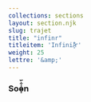 ```yaml
---
collections: sections
layout: section.njk
slug: trajet
title: "infinr"
titleitem: 'Infini/̷̴͓̎̇͋᷃r'
weight: 25
lettre: '&amp;'
---
```


### Soȯ̷̴͓͋᷃n
